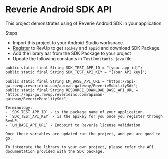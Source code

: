 # Reverie Android SDK API


This project demonstrates using of Reverie Android SDK in your application.

Steps
- Import this project to your Android Studio workspace. 
- [Register](http://revup.reverieinc.com) to RevUp to get `apikey` and `appid` and download SDK Package.
- Add the library aar from the SDK Package to your project
- Update the following constants in `TestConstants.java` file.
```
public static final String SDK_TEST_APP_ID = "[your app id]";
public static final String SDK_TEST_API_KEY = "[Your API key]";

public static final String LM_BASE_API_URL = "https://api-gw.revup.reverieinc.com/apiman-gateway/ReverieMobilitySdk";
public static final String RESOURCE_DOWNLOAD_BASE_API_URL = "https://api-gw.revup.reverieinc.com/apiman-gateway/ReverieMobilitySdk";

Terminology:
- `SDK_TEST_APP_ID` - is the package name of your application.
- `SDK_TEST_API_KEY` - is the apikey for you once you register through RevUP.
- `LM_BASE_API_URL` - Endpoint to Reverie license validation

Once these variables are updated run the project, and you are good to go.

To integrate the library to your own project, please refer the API documentation provided with the SDK package.
